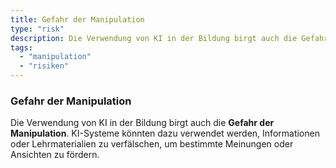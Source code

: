 ```yaml
---
title: Gefahr der Manipulation
type: "risk"
description: Die Verwendung von KI in der Bildung birgt auch die Gefahr der Manipulation, indem KI-Systeme Informationen oder Lehrmaterialien verfälschen.
tags:
  - "manipulation"
  - "risiken"
---
```


### Gefahr der Manipulation

Die Verwendung von KI in der Bildung birgt auch die **Gefahr der Manipulation**. KI-Systeme könnten dazu verwendet werden, Informationen oder Lehrmaterialien zu verfälschen, um bestimmte Meinungen oder Ansichten zu fördern.
